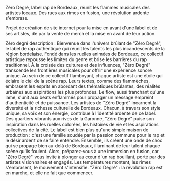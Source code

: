 Zéro Degré, label rap de Bordeaux, réunit les flammes musicales des artistes locaux. Des rues aux rimes en fusion, une révolution ardente s'embrase.

Projet de création de site internet pour la mise en avant d'une label et de ses artistes, de par la vente de merch 
et la mise en avant de leur action. 

Zéro degré description : 
Bienvenue dans l'univers brûlant de "Zéro Degré", le label de rap authentique qui réunit les talents les plus incandescents de la région bordelaise. 
Fondé dans les ruelles animées de Bordeaux, ce collectif artistique repousse les limites du genre et brise les barrières du rap traditionnel. À la croisée des cultures et des influences, "Zéro Degré" transcende les frontières musicales pour offrir une expérience sonore unique.
Au sein de ce collectif flamboyant, chaque artiste est une étoile qui éclaire le ciel de la scène rap. 
Leurs textes, comme des flammèches, embrasent les esprits en abordant des thématiques brûlantes, des réalités urbaines aux aspirations les plus profondes. Le flow, aussi tranchant qu'une lame, s'unit aux beats enflammés pour propager un message empreint d'authenticité et de puissance.
Les artistes de "Zéro Degré" incarnent la diversité et la richesse culturelle de Bordeaux. Chacun, à travers son style unique, sa voix et son énergie, contribue à l'identité ardente de ce label. 
Des quartiers vibrants aux rives de la Garonne, "Zéro Degré" puise son inspiration dans les ruelles colorées, les histoires de vie et les aspirations collectives de la cité.
Le label est bien plus qu'une simple maison de production : c'est une famille soudée par la passion commune pour le rap et le désir ardent de se faire entendre. 
Ensemble, ils créent une onde de choc qui se propage bien au-delà de Bordeaux, illuminant de leur talent chaque scène qu'ils foulent.
Alors, préparez-vous à une immersion en fusion, car "Zéro Degré" vous invite à plonger au cœur d'un rap bouillant, porté par des artistes visionnaires et engagés. Les températures montent, les rimes s'embrasent, le mouvement s'intensifie. 
"Zéro Degré" : la révolution rap est en marche, et elle ne fait que commencer.